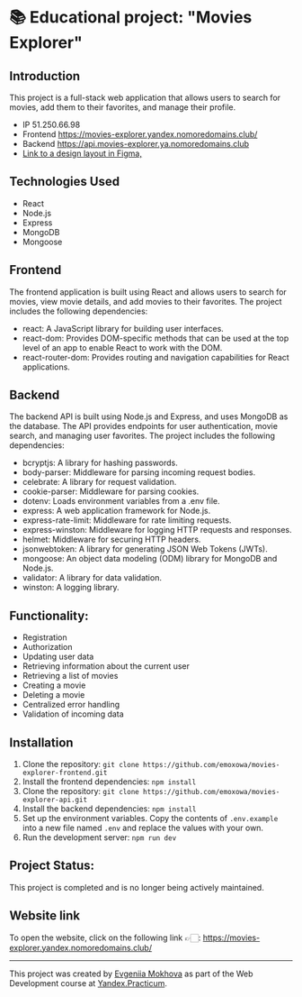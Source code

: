 # 📚 Educational project: "Movies Explorer"

## Introduction
This project is a full-stack web application that allows users to search for movies, add them to their favorites, and manage their profile.

* IP 51.250.66.98
* Frontend https://movies-explorer.yandex.nomoredomains.club/
* Backend https://api.movies-explorer.ya.nomoredomains.club
* [Link to a design layout in Figma,](https://drive.google.com/drive/folders/1OFROUnXZKQvoaR4yGTWd1K7OsoRrQBRe?usp=sharing)

## Technologies Used

- React
- Node.js
- Express
- MongoDB
- Mongoose

## Frontend

The frontend application is built using React and allows users to search for movies, view movie details, and add movies to their favorites. The project includes the following dependencies:

* react: A JavaScript library for building user interfaces.
* react-dom: Provides DOM-specific methods that can be used at the top level of an app to enable React to work with the DOM.
* react-router-dom: Provides routing and navigation capabilities for React applications.

## Backend

The backend API is built using Node.js and Express, and uses MongoDB as the database. The API provides endpoints for user authentication, movie search, and managing user favorites. The project includes the following dependencies:

* bcryptjs: A library for hashing passwords.
* body-parser: Middleware for parsing incoming request bodies.
* celebrate: A library for request validation.
* cookie-parser: Middleware for parsing cookies.
* dotenv: Loads environment variables from a .env file.
* express: A web application framework for Node.js.
* express-rate-limit: Middleware for rate limiting requests.
* express-winston: Middleware for logging HTTP requests and responses.
* helmet: Middleware for securing HTTP headers.
* jsonwebtoken: A library for generating JSON Web Tokens (JWTs).
* mongoose: An object data modeling (ODM) library for MongoDB and Node.js.
* validator: A library for data validation.
* winston: A logging library.

## Functionality:

* Registration
* Authorization
* Updating user data
* Retrieving information about the current user
* Retrieving a list of movies
* Creating a movie
* Deleting a movie
* Centralized error handling
* Validation of incoming data

## Installation

1. Clone the repository: `git clone https://github.com/emoxowa/movies-explorer-frontend.git`
3. Install the frontend dependencies: `npm install`
4. Clone the repository: `git clone https://github.com/emoxowa/movies-explorer-api.git`
5. Install the backend dependencies: `npm install`
6. Set up the environment variables. Copy the contents of `.env.example` into a new file named `.env` and replace the values with your own.
7. Run the development server: `npm run dev`

## Project Status:
This project is completed and is no longer being actively maintained.

## Website link
To open the website, click on the following link 👉🏻: https://movies-explorer.yandex.nomoredomains.club/

---

<p>This project was created by <a href="https://github.com/emoxowa">Evgeniia Mokhova</a> as part of the Web Development course at <a href="https://practicum.yandex.ru/web/">Yandex.Practicum</a>.</p>
